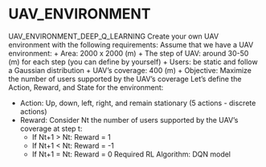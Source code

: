 # UAV_ENVIRONMENT
UAV_ENVIRONMENT_DEEP_Q_LEARNING
Create your own UAV environment with the following requirements:
Assume that we have a UAV environment:
      + Area: 2000 x 2000 (m)
      + The step of UAV: around 30-50 (m) for each step (you can define by yourself)
      + Users: be static and follow a Gaussian distribution
      + UAV’s coverage: 400 (m)
      + Objective: Maximize the number of users supported by the UAV’s coverage
Let’s define the Action, Reward, and State for the environment:
   - Action: Up, down, left, right, and remain stationary (5 actions - discrete actions)
   - Reward: Consider Nt the number of users supported by the UAV’s coverage at step t:
      + If Nt+1 > Nt: Reward = 1
      + If Nt+1 < Nt: Reward = -1
      + If Nt+1 = Nt: Reward = 0
Required RL Algorithm: DQN model
